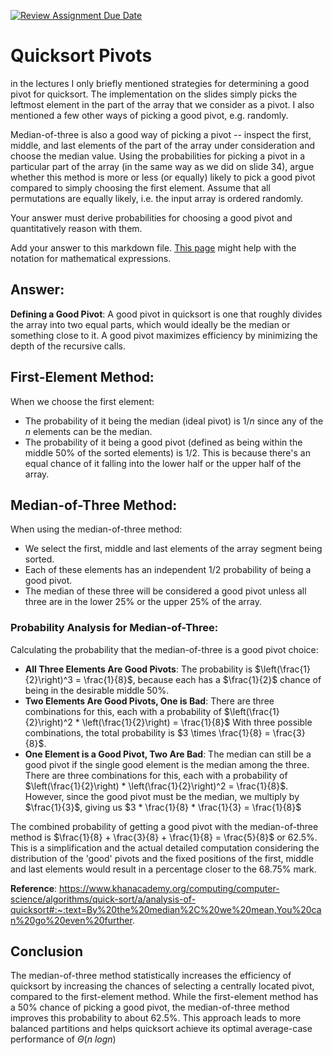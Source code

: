 [![Review Assignment Due Date](https://classroom.github.com/assets/deadline-readme-button-24ddc0f5d75046c5622901739e7c5dd533143b0c8e959d652212380cedb1ea36.svg)](https://classroom.github.com/a/IF3rQO50)
# Quicksort Pivots

in the lectures I only briefly mentioned strategies for determining a good pivot
for quicksort. The implementation on the slides simply picks the leftmost
element in the part of the array that we consider as a pivot. I also mentioned a
few other ways of picking a good pivot, e.g. randomly.

Median-of-three is also a good way of picking a pivot -- inspect the first,
middle, and last elements of the part of the array under consideration and
choose the median value. Using the probabilities for picking a pivot in a
particular part of the array (in the same way as we did on slide 34), argue
whether this method is more or less (or equally) likely to pick a good pivot
compared to simply choosing the first element. Assume that all permutations are
equally likely, i.e. the input array is ordered randomly.

Your answer must derive probabilities for choosing a good pivot and
quantitatively reason with them.

Add your answer to this markdown file. [This
page](https://docs.github.com/en/get-started/writing-on-github/working-with-advanced-formatting/writing-mathematical-expressions)
might help with the notation for mathematical expressions.

## Answer:

**Defining a Good Pivot**: A good pivot in quicksort is one that roughly divides the array into two equal parts, which would ideally be the median or something close to it. A good pivot maximizes efficiency by minimizing the depth of the recursive calls.

## First-Element Method:
When we choose the first element:

- The probability of it being the median (ideal pivot) is $1/n$ since any of the $n$ elements can be the median.
- The probability of it being a good pivot (defined as being within the middle 50% of the sorted elements) is $1/2$. This is because there's an equal chance of it falling into the lower half or the upper half of the array.

## Median-of-Three Method:
When using the median-of-three method:

- We select the first, middle and last elements of the array segment being sorted.
- Each of these elements has an independent $1/2$ probability of being a good pivot.
- The median of these three will be considered a good pivot unless all three are in the lower 25% or the upper 25% of the array. 
  

### Probability Analysis for Median-of-Three:
Calculating the probability that the median-of-three is a good pivot choice:
- **All Three Elements Are Good Pivots**: The probability is $\left(\frac{1}{2}\right)^3 = \frac{1}{8}$, because each has a $\frac{1}{2}$ chance of being in the desirable middle 50%.
- **Two Elements Are Good Pivots, One is Bad**: There are three combinations for this, each with a probability of $\left(\frac{1}{2}\right)^2 * \left(\frac{1}{2}\right) = \frac{1}{8}$  With three possible combinations, the total probability is $3 \times \frac{1}{8} = \frac{3}{8}$.
- **One Element is a Good Pivot, Two Are Bad**: The median can still be a good pivot if the single good element is the median among the three. There are three combinations for this, each with a probability of $\left(\frac{1}{2}\right) * \left(\frac{1}{2}\right)^2 = \frac{1}{8}$. However, since the good pivot must be the median, we multiply by $\frac{1}{3}$, giving us $3 * \frac{1}{8} * \frac{1}{3} = \frac{1}{8}$

The combined probability of getting a good pivot with the median-of-three method is $\frac{1}{8} + \frac{3}{8} + \frac{1}{8} = \frac{5}{8}$ or 62.5%. This is a simplification and the actual detailed computation considering the distribution of the 'good' pivots and the fixed positions of the first, middle and last elements would result in a percentage closer to the 68.75% mark. 

**Reference**: https://www.khanacademy.org/computing/computer-science/algorithms/quick-sort/a/analysis-of-quicksort#:~:text=By%20the%20median%2C%20we%20mean,You%20can%20go%20even%20further.

## Conclusion

The median-of-three method statistically increases the efficiency of quicksort by increasing the chances of selecting a centrally located pivot, compared to the first-element method. While the first-element method has a 50% chance of picking a good pivot, the median-of-three method improves this probability to about 62.5%. This approach leads to more balanced partitions and helps quicksort achieve its optimal average-case performance of $Θ(n\ log n)$




